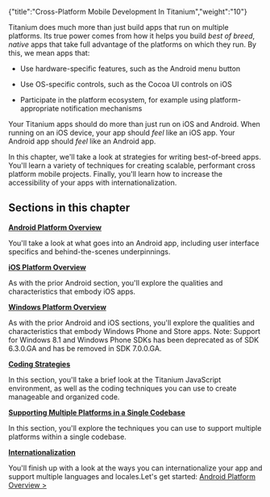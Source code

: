 {"title":"Cross-Platform Mobile Development In Titanium","weight":"10"}

Titanium does much more than just build apps that run on multiple platforms. Its true power comes from how it helps you build _best of breed_, _native_ apps that take full advantage of the platforms on which they run. By this, we mean apps that:

* Use hardware-specific features, such as the Android menu button

* Use OS-specific controls, such as the Cocoa UI controls on iOS

* Participate in the platform ecosystem, for example using platform-appropriate notification mechanisms


Your Titanium apps should do more than just run on iOS and Android. When running on an iOS device, your app should _feel_ like an iOS app. Your Android app should _feel_ like an Android app.

In this chapter, we'll take a look at strategies for writing best-of-breed apps. You'll learn a variety of techniques for creating scalable, performant cross platform mobile projects. Finally, you'll learn how to increase the accessibility of your apps with internationalization.

## Sections in this chapter

**[Android Platform Overview](/docs/appc/Titanium_SDK/Titanium_SDK_How-tos/Cross-Platform_Mobile_Development_In_Titanium/Android_Platform_Overview/)**

You'll take a look at what goes into an Android app, including user interface specifics and behind-the-scenes underpinnings.

**[iOS Platform Overview](/docs/appc/Titanium_SDK/Titanium_SDK_How-tos/Cross-Platform_Mobile_Development_In_Titanium/iOS_Platform_Overview/)**

As with the prior Android section, you'll explore the qualities and characteristics that embody iOS apps.

**[Windows Platform Overview](/docs/appc/Titanium_SDK/Titanium_SDK_How-tos/Cross-Platform_Mobile_Development_In_Titanium/Windows_Platform_Overview/)**

As with the prior Android and iOS sections, you'll explore the qualities and characteristics that embody Windows Phone and Store apps. Note: Support for Windows 8.1 and Windows Phone SDKs has been deprecated as of SDK 6.3.0.GA and has be removed in SDK 7.0.0.GA.

**[Coding Strategies](/docs/appc/Titanium_SDK/Titanium_SDK_How-tos/Cross-Platform_Mobile_Development_In_Titanium/Coding_Strategies/)**

In this section, you'll take a brief look at the Titanium JavaScript environment, as well as the coding techniques you can use to create manageable and organized code.

**[Supporting Multiple Platforms in a Single Codebase](/docs/appc/Titanium_SDK/Titanium_SDK_How-tos/Cross-Platform_Mobile_Development_In_Titanium/Supporting_Multiple_Platforms_in_a_Single_Codebase/)**

In this section, you'll explore the techniques you can use to support multiple platforms within a single codebase.

**[Internationalization](/docs/appc/Titanium_SDK/Titanium_SDK_How-tos/Cross-Platform_Mobile_Development_In_Titanium/Internationalization/)**

You'll finish up with a look at the ways you can internationalize your app and support multiple languages and locales.Let's get started: [Android Platform Overview >](/docs/appc/Titanium_SDK/Titanium_SDK_How-tos/Cross-Platform_Mobile_Development_In_Titanium/Android_Platform_Overview/)
